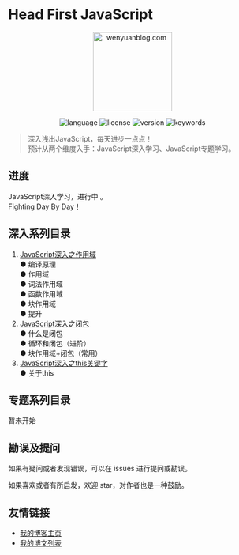 # Head First JavaScript

<p align="center">
  <img src="https://www.wenyuanblog.com/medias/logo/javascript.png" alt="wenyuanblog.com" width="160" hegiht="160"/>
</p>

<p align="center">
  <img alt="language" src="https://img.shields.io/badge/language-md-brightgreen.svg?style=flat-square">
  <img alt="license" src="https://img.shields.io/badge/license-MIT-green.svg?style=flat-square">
  <img alt="version" src="https://img.shields.io/badge/version-2019-blue.svg?style=flat-square">
  <img alt="keywords" src="https://img.shields.io/badge/keywords-javascript-blue.svg?style=flat-square">
</p>

> 深入浅出JavaScript，每天进步一点点！  
> 预计从两个维度入手：JavaScript深入学习、JavaScript专题学习。

## 进度
JavaScript深入学习，进行中 。  
Fighting Day By Day！

## 深入系列目录
1. [JavaScript深入之作用域](https://github.com/winyuan/head-frist-javascript/blob/master/articles/深入系列/JavaScript深入之作用域.md)   
    ● 编译原理  
    ● 作用域  
    ● 词法作用域  
    ● 函数作用域  
    ● 块作用域  
    ● 提升
2. [JavaScript深入之闭包](https://github.com/winyuan/head-frist-javascript/blob/master/articles/深入系列/JavaScript深入之闭包.md)  
    ● 什么是闭包  
    ● 循环和闭包（进阶）  
    ● 块作用域+闭包（常用）
3. [JavaScript深入之this关键字](https://github.com/winyuan/head-frist-javascript/blob/master/articles/深入系列/JavaScript深入之this关键字.md)  
    ● 关于this

## 专题系列目录
暂未开始
    
## 勘误及提问
如果有疑问或者发现错误，可以在 issues 进行提问或勘误。

如果喜欢或者有所启发，欢迎 star，对作者也是一种鼓励。

## 友情链接
* [我的博客主页](https://www.wenyuanblog.com/)
* [我的博文列表](https://github.com/winyuan/blog)
